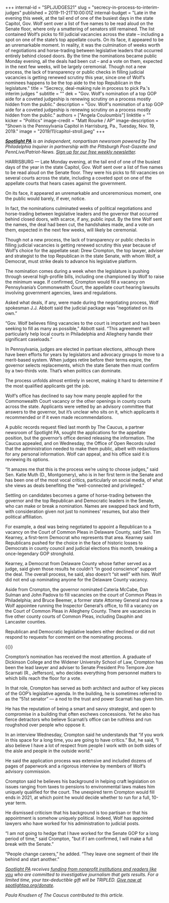 +++
internal-id = "SPLJUDGES21"
slug = "secrecy-in-process-to-interim-judges"
published = 2019-11-21T10:00:01Z
internal-budget = "Late in the evening this week, at the tail end of one of the busiest days in the state Capitol, Gov. Wolf sent over a list of five names to be read aloud on the Senate floor, where only a smattering of senators still remained. The list contained Wolf’s picks to fill judicial vacancies across the state – including a spot on one of the state’s top appellate courts. On its face, it appeared to be an unremarkable moment. In reality, it was the culmination of weeks worth of negotiations and horse-trading between legislative leaders that occurred entirely behind closed doors. By the time the nominations became public Monday evening, all the deals had been cut – and a vote on them, expected in the next few weeks, will be largely ceremonial. Though not a new process, the lack of transparency or public checks in filling judicial vacancies is getting renewed scrutiny this year, since one of Wolf’s nominees happens to be the top aide to the top Republican in the legislature."
title = "Secrecy, deal-making rule in process to pick Pa.'s interim judges "
subtitle = ""
dek = "Gov. Wolf's nomination of a top GOP aide for a coveted judgeship is renewing scrutiny on a process mostly hidden from the public."
description = "Gov. Wolf's nomination of a top GOP aide for a coveted judgeship is renewing scrutiny on a process mostly hidden from the public."
authors = ["Angela Couloumbis"]
linktitle = ""
kicker = "Politics"
image-credit = "Matt Rourke / AP"
image-description = "Shown is the Pennsylvania Capitol in Harrisburg, Pa., Tuesday, Nov. 19, 2019."
image = "2019/11/capitol-stroll.jpeg"
+++

<a href="https://www.spotlightpa.org/"><i><b>Spotlight PA</b></i></a><i> is an independent, nonpartisan newsroom powered by The Philadelphia Inquirer in partnership with the Pittsburgh Post-Gazette and PennLive/Patriot-News. </i><a href="https://www.spotlightpa.org/" target=_blank><i>Sign up for our free weekly newsletter</i></a><i>.</i>

HARRISBURG — Late Monday evening, at the tail end of one of the busiest days of the year in the state Capitol, Gov. Wolf sent over a list of five names to be read aloud on the Senate floor. They were his picks to fill vacancies on several courts across the state, including a coveted spot on one of the appellate courts that hears cases against the government.

On its face, it appeared an unremarkable and unceremonious moment, one the public would barely, if ever, notice.

In fact, the nominations culminated weeks of political negotiations and horse-trading between legislative leaders and the governor that occurred behind closed doors, with scarce, if any, public input. By the time Wolf sent the names, the deal had been cut, the handshakes made, and a vote on them, expected in the next few weeks, will likely be ceremonial.

Though not a new process, the lack of transparency or public checks in filling judicial vacancies is getting renewed scrutiny this year because of Wolf’s choice for the appellate seat: Drew Crompton, the top lawyer, adviser and strategist to the top Republican in the state Senate, with whom Wolf, a Democrat, must strike deals to advance his legislative platform.

The nomination comes during a week when the legislature is pushing through several high-profile bills, including one championed by Wolf to raise the minimum wage. If confirmed, Crompton would fill a vacancy on Pennsylvania’s Commonwealth Court, the appellate court hearing lawsuits involving government agencies, laws and regulations.

Asked what deals, if any, were made during the negotiating process, Wolf spokesman J.J. Abbott said the judicial package was “negotiated on its own.”

“Gov. Wolf believes filing vacancies to the court is important and has been seeking to fill as many as possible,” Abbott said. “This agreement will particularly help local courts in Philadelphia and Allegheny handle their significant caseloads.”

In Pennsylvania, judges are elected in partisan elections, although there have been efforts for years by legislators and advocacy groups to move to a merit-based system. When judges retire before their terms expire, the governor selects replacements, which the state Senate then must confirm by a two-thirds vote. That’s when politics can dominate.

The process unfolds almost entirely in secret, making it hard to determine if the most qualified applicants get the job.

Wolf’s office has declined to say how many people applied for the Commonwealth Court vacancy or the other openings in county courts across the state. Applicants were vetted by an advisory committee that answers to the governor, but it’s unclear who sits on it, which applicants it recommended or if it even made recommendations.

A public records request filed last month by The Caucus, a partner newsroom of Spotlight PA, sought the applications for the appellate position, but the governor’s office denied releasing the information. The Caucus appealed, and on Wednesday, the Office of Open Records ruled that the administration needed to make them public, albeit with redactions for any personal information. Wolf can appeal, and his office said it is reviewing its options.

“It amazes me that this is the process we’re using to choose judges,” said Sen. Katie Muth (D., Montgomery), who is in her first term in the Senate and has been one of the most vocal critics, particularly on social media, of what she views as deals benefiting the “well-connected and privileged.”

Settling on candidates becomes a game of horse-trading between the governor and the top Republican and Democratic leaders in the Senate, who can make or break a nomination. Names are swapped back and forth, with consideration given not just to nominees’ resumes, but also their political affiliation.

For example, a deal was being negotiated to appoint a Republican to a vacancy on the Court of Common Pleas in Delaware County, said Sen. Tim Kearney, a first-term Democrat who represents that area. Kearney said Republicans pushed for the choice in the face of historic losses to Democrats in county council and judicial elections this month, breaking a once-legendary GOP stronghold.

Kearney, a Democrat from Delaware County whose father served as a judge, said given those results he couldn’t “in good conscience” support the deal. The overall process, he said, also doesn’t “sit well” with him. Wolf did not end up nominating anyone for the Delaware County vacancy.

Aside from Crompton, the governor nominated Cateria McCabe, Dan Sulman and John Padova to fill vacancies on the court of Common Pleas in Philadelphia; and Bruce Beemer, a former state Attorney General and now a Wolf appointee running the Inspector General’s office, to fill a vacancy on the Court of Common Pleas in Allegheny County. There are vacancies in five other county courts of Common Pleas, including Dauphin and Lancaster counties.

Republican and Democratic legislative leaders either declined or did not respond to requests for comment on the nominating process.

{{<picture src="2019/11/crompton.jpeg" description="Drew Crompton, left, next to Sen. Jake Corman, center, on the Senate floor on Jan. 15, 2019, at the state Capitol in Harrisburg." credit="JOSE F. MORENO / Staff Photographer">}}

Crompton’s nomination has received the most attention. A graduate of Dickinson College and the Widener University School of Law, Crompton has been the lead lawyer and adviser to Senate President Pro Tempore Joe Scarnati (R., Jefferson), who decides everything from personnel matters to which bills reach the floor for a vote.

In that role, Crompton has served as both architect and author of key pieces of the GOP’s legislative agenda. In the building, he is sometimes referred to as the “51st senator” — a nod to the trust and power Scarnati has given him.

He has the reputation of being a smart and savvy strategist, and open to compromise in a building that often eschews concessions. Yet he also has fierce detractors who believe Scarnati’s office can be ruthless and run roughshod over people who oppose it.

In an interview Wednesday, Crompton said he understands that “if you work in this space for a long time, you are going to have critics.” But, he said, “I also believe I have a lot of respect from people I work with on both sides of the aisle and people in the outside world.”

He said the application process was extensive and included dozens of pages of paperwork and a rigorous interview by members of Wolf’s advisory commission.

Crompton said he believes his background in helping craft legislation on issues ranging from taxes to pensions to environmental laws makes him uniquely qualified for the court. The unexpired term Crompton would fill ends in 2021, at which point he would decide whether to run for a full, 10-year term.

He dismissed criticism that his background is too partisan or that his appointment is somehow uniquely political. Indeed, Wolf has appointed lawyers who have worked for his administration to judicial posts.

“I am not going to hedge that I have worked for the Senate GOP for a long period of time," said Crompton, "but if I am confirmed, I will make a full break with the Senate.”

“People change careers,” he added. “They leave one segment of their life behind and start another.”

<a href="https://www.spotlightpa.org/"><i>Spotlight PA</i></a><i> receives </i><a href="https://www.spotlightpa.org/support"><i>funding from nonprofit institutions and readers like you</i></a><i> who are committed to investigative journalism that gets results. For a limited time, your tax-deductible gift will be TRIPLED. </i><a href="https://www.spotlightpa.org/donate"><i>Give now at spotlightpa.org/donate</i></a><i>.</i>

<i>Paula Knudsen of The Caucus contributed to this article.</i>
